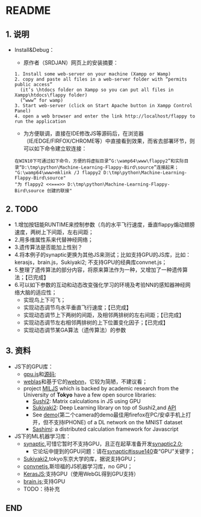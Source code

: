 # README

## 1. 说明

* Install&Debug：
  * 原作者（SRDJAN）网页上的安装摘要：
  
  ``` 
  1. Install some web-server on your machine (Xampp or Wamp)
  2. copy and paste all files in a web-server folder with “permits public access” 
    (it’s \htdocs folder on Xampp so you can put all files in Xampp\htdocs\flappy folder)
    (“www” for wamp)
  3. Start web-server (click on Start Apache button in Xampp Control Panel)
  4. open a web browser and enter the link http://localhost/flappy to run the application

  ```
  * 为方便联调，直接在IDE修改JS等源码后，在浏览器（IE/EDGE/FIRFOX/CHROME等）中直接看到效果，而省去部署环节，则可以如下命令建立软连接：
  
  ```
  在WIN10下可通过如下命令，方便的将虚拟目录“G:\wamp64\www\flappy2”和实际目录“D:\tmp\python\Machine-Learning-Flappy-Bird\source”连接起来；
  "G:\wamp64\www>mklink /J flappy2 D:\tmp\python\Machine-Learning-Flappy-Bird\source"
  "为 flappy2 <<===>> D:\tmp\python\Machine-Learning-Flappy-Bird\source 创建的联接"
  ```
  
  
  
## 2. TODO
* 1.增加按钮能RUNTIME来控制参数（鸟的水平飞行速度，垂直flappy煽动翅膀速度，两树上下间距，左右间距；
* 2.用多维属性系来代替神经网络；
* 3.遗传算法是否能加上性别？
* 4.将本例子的synaptic更换为其他JS来测试；比如支持GPU的JS库，比如：kerasjs，brain.js，Sukiyaki2; 不支持GPU的经典库convnet.js；
* 5.整理了遗传算法的部分内容，将原来算法作为一种，又增加了一种遗传算法；【已完成】
* 6.可以如下参数的互动和动态改变强化学习的环境及考验NN的感知器神经网络大脑的适应性；
   * 实现鸟上下可飞；
   * 实现动态调节鸟水平垂直飞行速度；【已完成】
   * 实现动态调节上下两树的间距，及相邻两排树的左右间距；【已完成】
   * 实现动态调节左右相邻两排树的上下位置变化因子；【已完成】
   * 实现动态调节某GA算法（遗传算法）的参数
  
  
## 3. 资料
* JS下的GPU库：
  * [gpu.js](http://gpu.rocks/)和[源码](https://github.com/gpujs/gpu.js);
  * [weblas](https://github.com/waylonflinn/weblas)和基于它的[webnn](https://github.com/freelogic/webnn)，它较为简陋，不建议看；
  * project [MILJS](https://github.com/mil-tokyo) which is backed by academic research from the University of **Tokyo** have a few open source libraries:
      * [Sushi2](https://github.com/mil-tokyo/sushi2): Matrix calculations in JS using GPU
      * [Sukiyaki2](https://github.com/mil-tokyo/sukiyaki2): Deep Learning library on top of Sushi2,and [API](https://mil-tokyo.github.io/sukiyaki2/api/)
      * See [demo](https://mil-tokyo.github.io/sukiyaki2/)(第二个camera的demo最佳用firefox在PC/安卓手机上打开，但不支持IPHONE) of a DL network on the MNIST dataset
      * [Sashimi](https://github.com/mil-tokyo/sashimi): a distributed calculation framework for Javascript
* JS下的ML机器学习库：
  * [synaptic](https://github.com/cazala/synaptic/),可惜它暂时不支持GPU，且正在起草准备开发[synaptic2.0](https://github.com/cazala/synaptic/issues/140);
      * 它论坛中提到的GPU问题：请在[synaptic#issue140](ttps://github.com/cazala/synaptic/issues/140)查“GPU”关键字；
  * [Sukiyaki2](https://github.com/mil-tokyo/sukiyaki2),tokyo东京大学的库，据说支持GPU；
  * [convnetjs](https://cs.stanford.edu/people/karpathy/convnetjs/),斯坦福的JS机器学习库，no GPU；
  * [KerasJS](https://github.com/transcranial/keras-js);支持GPU（使用WebGL得到GPU支持）
  * [brain.js](https://github.com/BrainJS/brain.js/);支持GPU
  * TODO：待补充




## END